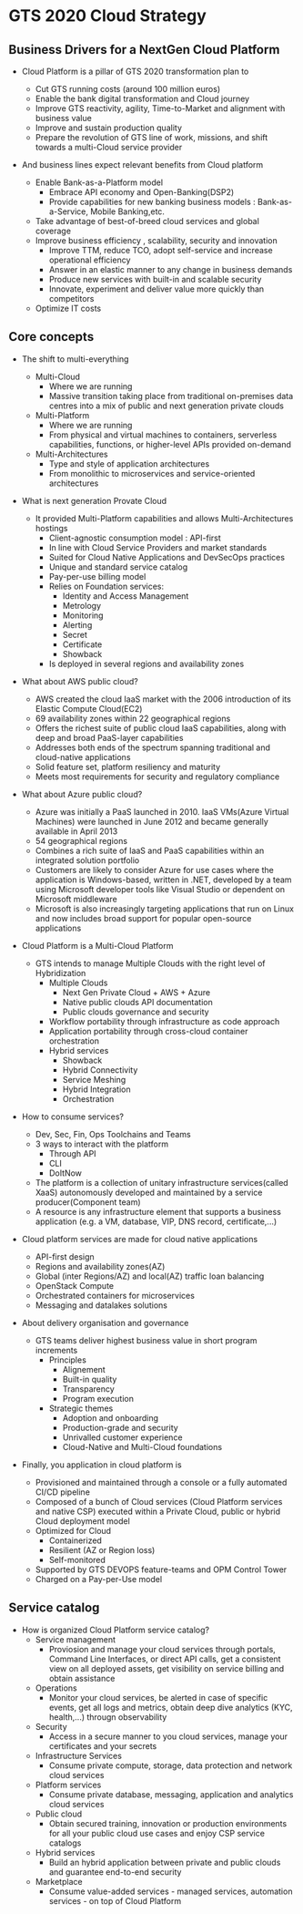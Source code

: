# GTS 2020 Cloud Strategy

## Business Drivers for a NextGen Cloud Platform

*  Cloud Platform is a pillar of GTS 2020 transformation plan to
    *  Cut GTS running costs (around 100 million euros)
    *  Enable the bank digital transformation and Cloud journey
    *  Improve GTS reactivity, agility, Time-to-Market and alignment with business value
    *  Improve and sustain production quality
    *  Prepare the revolution of GTS line of work, missions, and shift towards a multi-Cloud service provider

*  And business lines expect relevant benefits from Cloud platform
    *  Enable Bank-as-a-Platform model
        *  Embrace API economy and Open-Banking(DSP2)
        *  Provide capabilities for new banking business models : Bank-as-a-Service, Mobile Banking,etc.
    *  Take advantage of best-of-breed cloud services and global coverage
    *  Improve business efficiency , scalability, security and innovation
        *  Improve TTM, reduce TCO, adopt self-service and increase operational efficiency
        *  Answer in an elastic manner to any change in business demands
        *  Produce new services with built-in and scalable security
        *  Innovate, experiment and deliver value more quickly than competitors
    *  Optimize IT costs

## Core concepts

*  The shift to multi-everything
    *  Multi-Cloud
        *  Where we are running
        *  Massive transition taking place from traditional on-premises data centres into a mix of public and next generation private clouds
    *  Multi-Platform
        *  Where we are running
        *  From physical and virtual machines to containers, serverless capabilities, functions, or higher-level APIs provided on-demand
    *  Multi-Architectures
        *  Type and style of application architectures
        *  From monolithic to microservices and service-oriented architectures

*  What is next generation Provate Cloud
    *  It provided Multi-Platform capabilities and allows Multi-Architectures hostings
        *  Client-agnostic consumption model : API-first
        *  In line with Cloud Service Providers and market standards
        *  Suited for Cloud Native Applications and DevSecOps practices
        *  Unique and standard service catalog
        *  Pay-per-use billing model
        *  Relies on Foundation services:
            *  Identity and Access Management
            *  Metrology
            *  Monitoring
            *  Alerting
            *  Secret
            *  Certificate
            *  Showback
        *  Is deployed in several regions and availability zones

*  What about AWS public cloud?
    *  AWS created the cloud IaaS market with the 2006 introduction of its Elastic Compute Cloud(EC2)
    *  69 availability zones within 22 geographical regions
    *  Offers the richest suite of public cloud IaaS capabilities, along with deep and broad PaaS-layer capabilities
    *  Addresses both ends of the spectrum spanning traditional and cloud-native applications
    *  Solid feature set, platform resiliency and maturity
    *  Meets most requirements for security and regulatory compliance

*  What about Azure public cloud?
    *  Azure was initially a PaaS launched in 2010. IaaS VMs(Azure Virtual Machines) were launched in June 2012 and became generally available in April 2013
    *  54 geographical regions
    *  Combines a rich suite of IaaS and PaaS capabilities within an integrated solution portfolio
    *  Customers are likely to consider Azure for use cases where the application is Windows-based, written in .NET, developed by a team using Microsoft developer tools like Visual Studio or dependent on Microsoft middleware
    *  Microsoft is also increasingly targeting applications that run on Linux and now includes broad support for popular open-source applications

*  Cloud Platform is a Multi-Cloud Platform
    *  GTS intends to manage Multiple Clouds with the right level of Hybridization
        *  Multiple Clouds
            *  Next Gen Private Cloud + AWS + Azure
            *  Native public clouds API documentation
            *  Public clouds governance and security
        *  Workflow portability through infrastructure as code approach
        *  Application portability through cross-cloud container orchestration
        *  Hybrid services
            *  Showback
            *  Hybrid Connectivity
            *  Service Meshing
            *  Hybrid Integration
            *  Orchestration

*  How to consume services?
    *  Dev, Sec, Fin, Ops Toolchains and Teams
    *  3 ways to interact with the platform
        *  Through API
        *  CLI
        *  DoItNow
    *  The platform is a collection of unitary infrastructure services(called XaaS) autonomously developed and maintained by a service producer(Component team)
    *  A resource is any infrastructure element that supports a business application (e.g. a VM, database, VIP, DNS record, certificate,...)

*  Cloud platform services are made for cloud native applications
    *  API-first design
    *  Regions and availability zones(AZ)
    *  Global (inter Regions/AZ) and local(AZ) traffic loan balancing
    *  OpenStack Compute
    *  Orchestrated containers for microservices
    *  Messaging and datalakes solutions

*  About delivery organisation and governance
    *  GTS teams deliver highest business value in short program increments
        *  Principles
            *  Alignement
            *  Built-in quality
            *  Transparency
            *  Program execution
        *  Strategic themes
            *  Adoption and onboarding
            *  Production-grade and security
            *  Unrivalled customer experience
            *  Cloud-Native and Multi-Cloud foundations

*  Finally, you application in cloud platform is
    *  Provisioned and maintained through a console or a fully automated CI/CD pipeline
    *  Composed of a bunch of Cloud services (Cloud Platform services and native CSP) executed within a Private Cloud, public or hybrid Cloud deployment model
    *  Optimized for Cloud
        *  Containerized
        *  Resilient (AZ or Region loss)
        *  Self-monitored
    *  Supported by GTS DEVOPS feature-teams and OPM Control Tower
    *  Charged on a Pay-per-Use model

## Service catalog

*  How is organized Cloud Platform service catalog?
    *  Service management
        *  Proviosion and manage your cloud services through portals, Command Line Interfaces, or direct API calls, get a consistent view on all deployed assets, get visibility on service billing and obtain assistance
    *  Operations
        *  Monitor your cloud services, be alerted in case of specific events, get all logs and metrics, obtain deep dive analytics (KYC, health,...) througn observability
    *  Security
        *  Access in a secure manner to you cloud services, manage your certificates and your secrets
    *  Infrastructure Services
        *  Consume private compute, storage, data protection and network cloud services
    *  Platform services
        *  Consume private database, messaging, application and analytics cloud services
    *  Public cloud
        *  Obtain secured training, innovation or production environments for all your public cloud use cases and enjoy CSP service catalogs
    *  Hybrid services
        *  Build an hybrid application between private and public clouds and guarantee end-to-end security
    *  Marketplace
        *  Consume value-added services - managed services, automation services - on top of Cloud Platform
